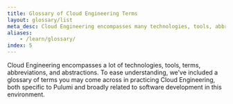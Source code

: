 ```yaml
---
title: Glossary of Cloud Engineering Terms
layout: glossary/list
meta_desc: Cloud Engineering encompasses many technologies, tools, abbreviations, and abstractions. Here is a list of definitions for common cloud computing terms.
aliases:
    - /learn/glossary/
index: 5
---
```


Cloud Engineering encompasses a lot of technologies, tools, terms, abbreviations, and abstractions. To ease understanding, we’ve included a glossary of terms you may come across in practicing Cloud Engineering, both specific to Pulumi and broadly related to software development in this environment.
